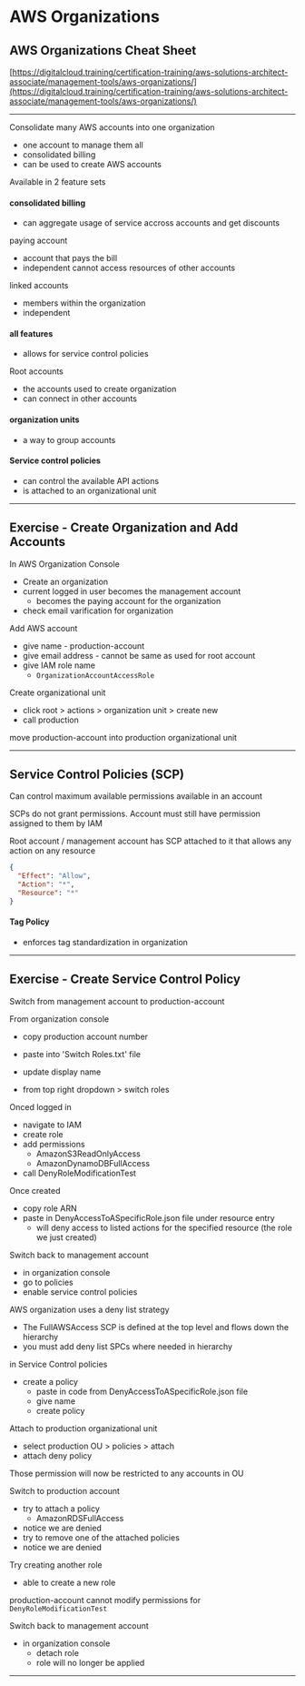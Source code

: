 # AWS Organizations

## AWS Organizations Cheat Sheet
[https://digitalcloud.training/certification-training/aws-solutions-architect-associate/management-tools/aws-organizations/](https://digitalcloud.training/certification-training/aws-solutions-architect-associate/management-tools/aws-organizations/)

---

Consolidate many AWS accounts into one organization

- one account to manage them all
- consolidated billing
- can be used to create AWS accounts

Available in 2 feature sets

#### consolidated billing
  - can aggregate usage of service accross accounts and get discounts

paying account
  - account that pays the bill
  - independent cannot access resources of other accounts

linked accounts
  - members within the organization
  - independent

#### all features
  - allows for service control policies

Root accounts
  - the accounts used to create organization
  - can connect in other accounts

#### organization units
- a way to group accounts

#### Service control policies
- can control the available API actions
- is attached to an organizational unit

---

## Exercise - Create Organization and Add Accounts

In AWS Organization Console
- Create an organization
- current logged in user becomes the management account
  - becomes the paying account for the organization
- check email varification for organization

Add AWS account
  - give name - production-account
  - give email address - cannot be same as used for root account
  - give IAM role name
    - `OrganizationAccountAccessRole`

Create organizational unit
- click root > actions > organization unit > create new
- call production

move production-account into production organizational unit

---
## Service Control Policies (SCP)

Can control maximum available permissions available in an account

SCPs do not grant permissions. Account must still have permission assigned to them by IAM

Root account / management account has SCP attached to it that allows any action on any resource

```json
{
  "Effect": "Allow",
  "Action": "*",
  "Resource": "*"
}
```

#### Tag Policy
- enforces tag standardization in organization

---

## Exercise - Create Service Control Policy

Switch from management account to production-account

From organization console
- copy production account number
- paste into 'Switch Roles.txt' file
- update display name

- from top right dropdown > switch roles

Onced logged in
- navigate to IAM
- create role
- add permissions
  - AmazonS3ReadOnlyAccess
  - AmazonDynamoDBFullAccess
- call DenyRoleModificationTest

Once created
- copy role ARN
- paste in DenyAccessToASpecificRole.json file under resource entry
  - will deny access to listed actions for the specified resource (the role we just created)

Switch back to management account
- in organization console
- go to policies
- enable service control policies

AWS organization uses a deny list strategy
- The FullAWSAccess SCP is defined at the top level and flows down the hierarchy
- you must add deny list SPCs where needed in hierarchy

in Service Control policies
- create a policy
  - paste in code from DenyAccessToASpecificRole.json file
  - give name
  - create policy

Attach to production organizational unit
- select production OU > policies > attach
- attach deny policy

Those permission will now be restricted to any accounts in OU

Switch to production account
- try to attach a policy
  - AmazonRDSFullAccess
- notice we are denied
- try to remove one of the attached policies
- notice we are denied

Try creating another role 
- able to create a new role

production-account cannot modify permissions for `DenyRoleModificationTest`

Switch back to management account
- in organization console
  - detach role
  - role will no longer be applied

---
